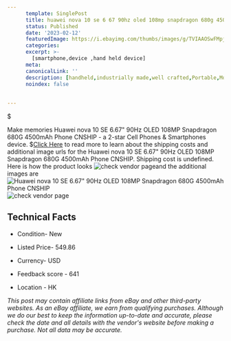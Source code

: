 ```yaml
---
      template: SinglePost
      title: huawei nova 10 se 6 67 90hz oled 108mp snapdragon 680g 4500mah phone cnship
      status: Published
      date: '2023-02-12'
      featuredImage: https://i.ebayimg.com/thumbs/images/g/TVIAAOSwFMpjY4-x/s-l225.jpg
      categories: 
      excerpt: >-
        [smartphone,device ,hand held device]
      meta:
      canonicalLink: ''
      description: [handheld,industrially made,well crafted,Portable,Mobile,Compact,Convenient,Lightweight,Maneuverable,Man-portable,Miniature,Carriable,Hand-held,Light,Holdable,Transportable,Mobile device,Pocket-sized,On-the-go,Wireless,Cordless,Compact size,Convenient size, smartphone,device ,hand held device]
      noindex: false
      
        
---
```

$

Make memories Huawei nova 10 SE 6.67" 90Hz OLED 108MP Snapdragon 680G 4500mAh Phone CNSHIP - a 2-star Cell Phones & Smartphones device.
$[Click Here](https://www.ebay.com/itm/175475404620?hash=item28db262f4c%3Ag%3ATVIAAOSwFMpjY4-x&mkevt=1&mkcid=1&mkrid=711-53200-19255-0&campid=%253CePNCampaignId%253E&customid=%253CreferenceId%253E&toolid=10049) to read more to learn about the shipping costs and additional image urls for the Huawei nova 10 SE 6.67" 90Hz OLED 108MP Snapdragon 680G 4500mAh Phone CNSHIP. Shipping cost is undefined. Here is how the product looks ![check vendor page](https://i.ebayimg.com/thumbs/images/g/TVIAAOSwFMpjY4-x/s-l225.jpg)and the additional images are![Huawei nova 10 SE 6.67" 90Hz OLED 108MP Snapdragon 680G 4500mAh Phone CNSHIP](https://i.ebayimg.com/images/g/TVIAAOSwFMpjY4-x/s-l500.jpg)![check vendor page](https://origin-galleryplus.ebayimg.com/ws/web/175475404620_2_0_1/225x225.jpg)



 ## Technical Facts 



     
      

 - Condition- New 


      

 - Listed Price- 549.86 


      

 - Currency- USD 


      

 - Feedback score - 641 


      

 - Location - HK 


      
      

 *_This post may contain affiliate links from eBay and other third-party websites. As an eBay affiliate, we earn from qualifying purchases. Although we do our best to keep the information up-to-date and accurate, please check the date and all details with the vendor's website before making a purchase. Not all data may be accurate._*






